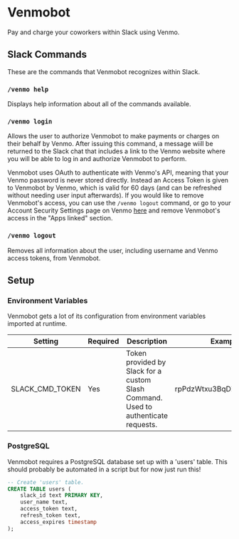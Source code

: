 # Venmobot
Pay and charge your coworkers within Slack using Venmo.

## Slack Commands
These are the commands that Venmobot recognizes within Slack.

### `/venmo help`
Displays help information about all of the commands available.

### `/venmo login`
Allows the user to authorize Venmobot to make payments or charges on their behalf by Venmo. After issuing this command, a message wiill be returned to the Slack chat that includes a link to the Venmo website where you will be able to log in and authorize Venmobot to perform.

Venmobot uses OAuth to authenticate with Venmo's API, meaning that your Venmo password is never stored directly. Instead an Access Token is given to Venmobot by Venmo, which is valid for 60 days (and can be refreshed without needing user input afterwards). If you would like to remove Venmobot's access, you can use the `/venmo logout` command, or go to your Account Security Settings page on Venmo [here](https://venmo.com/account/settings/security) and remove Venmobot's access in the "Apps linked" section.

### `/venmo logout`
Removes all information about the user, including username and Venmo access tokens, from Venmobot.

## Setup
### Environment Variables
Venmobot gets a lot of its configuration from environment variables imported at runtime.

| Setting | Required | Description | Example |
| ------- | -------- | ----------- | ------- |
| SLACK_CMD_TOKEN | Yes | Token provided by Slack for a custom Slash Command.  Used to authenticate requests. | rpPdzWtxu3BqDZM8bi4r8yfA |

### PostgreSQL
Venmobot requires a PostgreSQL database set up with a 'users' table.  This should
probably be automated in a script but for now just run this!

```sql
-- Create 'users' table.
CREATE TABLE users (
    slack_id text PRIMARY KEY,
    user_name text,
    access_token text,
    refresh_token text,
    access_expires timestamp
);
```
